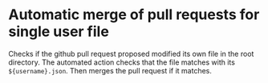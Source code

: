 # Automatic merge of pull requests for single user file
Checks if the github pull request proposed modified its own file in the root directory.
The automated action checks that the file matches with its `${username}.json`.
Then merges the pull request if it matches.
